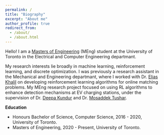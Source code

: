 ```yaml
---
permalink: /
title: "Biography"
excerpt: "About me"
author_profile: true
redirect_from: 
  - /about/
  - /about.html
---
```


Hello! I am a [Masters of Engineering](https://www.ece.utoronto.ca/graduates/degree-programs/meng/) (MEng) student at the University of Toronto in the Electrical and Computer Engineering departmant.

My research interests lie broadly in machine learning, reinforcement learning, and discrete optimization. I was previously a research assistant in the Mechanical and Engineering departmant, where I worked with Dr. [Elias Khalil](ekhalil.com) on developing reinforcement learning algorithms for online matching problems. My MEng research project focused on using RL algorithms to enhance detection mechanisms at EV charging stations, under the supervision of Dr. [Deepa Kundur](https://www.comm.utoronto.ca/~dkundur/) and Dr. [Mosaddek Tushar](https://scholar.google.com/citations?user=QBwimpcAAAAJ&hl=en).


**Education**
  - Honours Bachelor of Science, Computer Science, 2016 - 2020, University of Toronto.
  - Masters of Engineering, 2020 - Present, University of Toronto.
